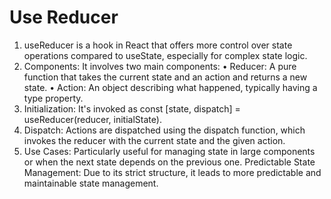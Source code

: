 # Use Reducer
1. useReducer is a hook in React that offers more control over
state operations compared to useState, especially for
complex state logic.
2. Components: It involves two main components:
• Reducer: A pure function that takes the current state and
an action and returns a new state.
• Action: An object describing what happened, typically
having a type property.
3. Initialization: It's invoked as
const [state, dispatch] = useReducer(reducer, initialState).
4. Dispatch: Actions are dispatched using the dispatch
function, which invokes the reducer with the current state
and the given action.
5. Use Cases: Particularly useful for managing state in large
components or when the next state depends on the
previous one.
Predictable State Management: Due to its strict structure, it
leads to more predictable and maintainable state
management.